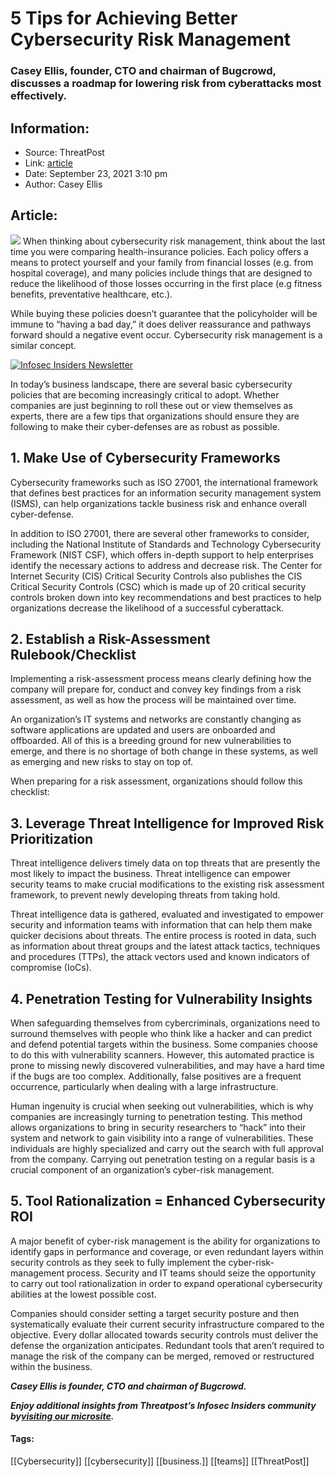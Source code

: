 # 5 Tips for Achieving Better Cybersecurity Risk Management
### Casey Ellis, founder, CTO and chairman of Bugcrowd, discusses a roadmap for lowering risk from cyberattacks most effectively.

## Information:
+ Source: ThreatPost
+ Link: [article](https://kasperskycontenthub.com/threatpost-global/?p=174968)
+ Date: September 23, 2021  3:10 pm
+ Author: Casey Ellis


## Article:
![](https://media.threatpost.com/wp-content/uploads/sites/103/2021/09/23150516/high-risk-scaled-e1632423935729.jpg)
When thinking about cybersecurity risk management, think about the last time you were comparing health-insurance policies. Each policy offers a means to protect yourself and your family from financial losses (e.g. from hospital coverage), and many policies include things that are designed to reduce the likelihood of those losses occurring in the first place (e.g fitness benefits, preventative healthcare, etc.).


While buying these policies doesn’t guarantee that the policyholder will be immune to “having a bad day,” it does deliver reassurance and pathways forward should a negative event occur. Cybersecurity risk management is a similar concept.


[![Infosec Insiders Newsletter](https://media.threatpost.com/wp-content/uploads/sites/103/2021/07/10165815/infosec_insiders_in_article_promo.png)](https://threatpost.com/infosec-insider-subscription-page/?utm_source=ART&utm_medium=ART&utm_campaign=InfosecInsiders_Newsletter_Promo/)


In today’s business landscape, there are several basic cybersecurity policies that are becoming increasingly critical to adopt. Whether companies are just beginning to roll these out or view themselves as experts, there are a few tips that organizations should ensure they are following to make their cyber-defenses are as robust as possible.


**1. Make Use of Cybersecurity Frameworks**
-------------------------------------------


Cybersecurity frameworks such as ISO 27001, the international framework that defines best practices for an information security management system (ISMS), can help organizations tackle business risk and enhance overall cyber-defense.


In addition to ISO 27001, there are several other frameworks to consider, including the National Institute of Standards and Technology Cybersecurity Framework (NIST CSF), which offers in-depth support to help enterprises identify the necessary actions to address and decrease risk. The Center for Internet Security (CIS) Critical Security Controls also publishes the CIS Critical Security Controls (CSC) which is made up of 20 critical security controls broken down into key recommendations and best practices to help organizations decrease the likelihood of a successful cyberattack.


**2. Establish a Risk-Assessment Rulebook/Checklist**
-----------------------------------------------------


Implementing a risk-assessment process means clearly defining how the company will prepare for, conduct and convey key findings from a risk assessment, as well as how the process will be maintained over time.


An organization’s IT systems and networks are constantly changing as software applications are updated and users are onboarded and offboarded. All of this is a breeding ground for new vulnerabilities to emerge, and there is no shortage of both change in these systems, as well as emerging and new risks to stay on top of.


When preparing for a risk assessment, organizations should follow this checklist:


**3. Leverage Threat Intelligence for Improved Risk Prioritization**
--------------------------------------------------------------------


Threat intelligence delivers timely data on top threats that are presently the most likely to impact the business. Threat intelligence can empower security teams to make crucial modifications to the existing risk assessment framework, to prevent newly developing threats from taking hold.


Threat intelligence data is gathered, evaluated and investigated to empower security and information teams with information that can help them make quicker decisions about threats. The entire process is rooted in data, such as information about threat groups and the latest attack tactics, techniques and procedures (TTPs), the attack vectors used and known indicators of compromise (IoCs).


**4. Penetration Testing for Vulnerability Insights**
-----------------------------------------------------


When safeguarding themselves from cybercriminals, organizations need to surround themselves with people who think like a hacker and can predict and defend potential targets within the business. Some companies choose to do this with vulnerability scanners. However, this automated practice is prone to missing newly discovered vulnerabilities, and may have a hard time if the bugs are too complex. Additionally, false positives are a frequent occurrence, particularly when dealing with a large infrastructure.


Human ingenuity is crucial when seeking out vulnerabilities, which is why companies are increasingly turning to penetration testing. This method allows organizations to bring in security researchers to “hack” into their system and network to gain visibility into a range of vulnerabilities. These individuals are highly specialized and carry out the search with full approval from the company. Carrying out penetration testing on a regular basis is a crucial component of an organization’s cyber-risk management.


**5. Tool Rationalization = Enhanced Cybersecurity ROI**
--------------------------------------------------------


A major benefit of cyber-risk management is the ability for organizations to identify gaps in performance and coverage, or even redundant layers within security controls as they seek to fully implement the cyber-risk-management process. Security and IT teams should seize the opportunity to carry out tool rationalization in order to expand operational cybersecurity abilities at the lowest possible cost.


Companies should consider setting a target security posture and then systematically evaluate their current security infrastructure compared to the objective. Every dollar allocated towards security controls must deliver the defense the organization anticipates. Redundant tools that aren’t required to manage the risk of the company can be merged, removed or restructured within the business.


***Casey Ellis is founder, CTO and chairman of Bugcrowd.***


***Enjoy additional insights from Threatpost’s Infosec Insiders community by***[***visiting our microsite***](https://threatpost.com/microsite/infosec-insiders-community/)***.***




#### Tags:
[[Cybersecurity]] [[cybersecurity]] [[business.]] [[teams]] [[ThreatPost]]
